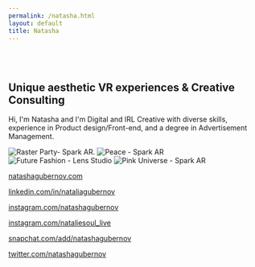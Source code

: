 ```yaml
---
permalink: /natasha.html
layout: default
title: Natasha
---
```


<br><br>

## Unique aesthetic VR experiences & Creative Consulting

Hi, I'm Natasha and I'm Digital and IRL Creative with diverse skills, experience in Product design/Front-end, and a degree in Advertisement Management.

![Raster Party- Spark AR.](https://www.nonchalantart.com/img/dancing-300.gif "Raster Party- Spark AR")
![Peace - Spark AR](https://www.nonchalantart.com/img/peace.gif "Peace - Spark AR")
![Future Fashion - Lens Studio](https://www.nonchalantart.com/img/future-fashion.gif "Future Fashion - Lens Studio")
![Pink Universe - Spark AR](https://www.nonchalantart.com/img/pink-universe300.gif "Pink Universe - Spark AR")

[natashagubernov.com](http://www.natashagubernov.com)

[linkedin.com/in/nataliagubernov](https://www.linkedin.com/in/nataliagubernov/)

[instagram.com/natashagubernov](https://www.instagram.com/natashagubernov/)

[instagram.com/nataliesoul_live](https://www.instagram.com/nataliesoul_live/)

[snapchat.com/add/natashagubernov](https://www.snapchat.com/add/natashagubernov)

[twitter.com/natashagubernov](https://twitter.com/natashagubernov)
